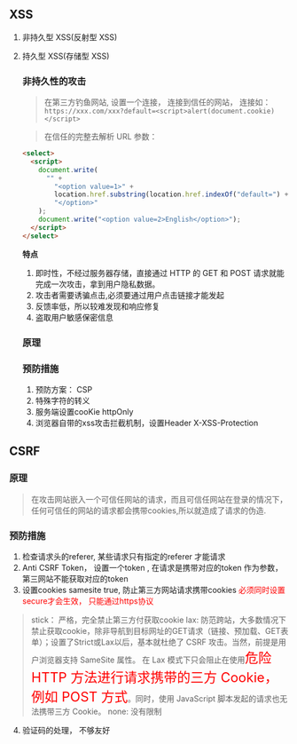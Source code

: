 ## XSS

1. 非持久型 XSS(反射型 XSS)
2. 持久型 XSS(存储型 XSS)

   ### 非持久性的攻击

   > 在第三方钓鱼网站, 设置一个连接， 连接到信任的网站， 连接如： `https://xxx.com/xxx?default=<script>alert(document.cookie)</script>`

   > 在信任的完整去解析 URL 参数：

   ```html
   <select>
     <script>
       document.write(
         "" +
           "<option value=1>" +
           location.href.substring(location.href.indexOf("default=") + 8) +
           "</option>"
       );
       document.write("<option value=2>English</option>");
     </script>
   </select>
   ```

   **特点**

   1. 即时性，不经过服务器存储，直接通过 HTTP 的 GET 和 POST 请求就能完成一次攻击，拿到用户隐私数据。
   2. 攻击者需要诱骗点击,必须要通过用户点击链接才能发起
   3. 反馈率低，所以较难发现和响应修复
   4. 盗取用户敏感保密信息

   ### 原理

   ### 预防措施
   1. 预防方案： CSP
   2. 特殊字符的转义
   3. 服务端设置cooKie httpOnly
   4. 浏览器自带的xss攻击拦截机制，设置Header X-XSS-Protection

## CSRF
   ### 原理
   > 在攻击网站嵌入一个可信任网站的请求，而且可信任网站在登录的情况下，任何可信任的网站的请求都会携带cookies,所以就造成了请求的伪造.
   ### 预防措施
   1. 检查请求头的referer, 某些请求只有指定的referer 才能请求
   2. Anti CSRF Token， 设置一个token , 在请求是携带对应的token 作为参数， 第三网站不能获取对应的token
   3. 设置cookies samesite true, 防止第三方网站请求携带cookies <font  color=red>必须同时设置secure才会生效， 只能通过https协议</font>
   > stick： 严格，完全禁止第三方付获取cookie
   > lax: 防范跨站，大多数情况下禁止获取cookie，除非导航到目标网址的GET请求（链接、预加载、GET表单）；设置了Strict或Lax以后，基本就杜绝了 CSRF 攻击。当然，前提是用户浏览器支持 SameSite 属性。
   在 Lax 模式下只会阻止在使用<font color="red" size=5>危险 HTTP 方法进行请求携带的三方 Cookie，例如 POST 方式</font>。同时，使用 JavaScript 脚本发起的请求也无法携带三方 Cookie。
   > none: 没有限制
   4. 验证码的处理， 不够友好

